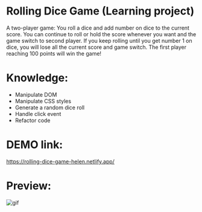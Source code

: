 # Rolling Dice Game (Learning project)

A two-player game: You roll a dice and add number on dice to the current score. You can continue to roll or hold the score whenever you want and the game switch to second player. If you keep rolling until you get number 1 on dice, you will lose all the current score and game switch. The first player reaching 100 points will win the game!

# Knowledge:
- Manipulate DOM
- Manipulate CSS styles
- Generate a random dice roll
- Handle click event
- Refactor code

# DEMO link: 
https://rolling-dice-game-helen.netlify.app/

# Preview:
![gif](https://user-images.githubusercontent.com/94285120/149973841-be087dfd-2a10-4102-9275-1358a2b13625.gif)
